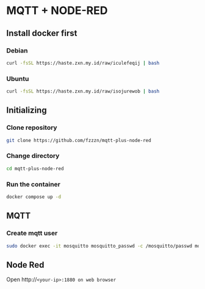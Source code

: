 # MQTT + NODE-RED

## Install docker first

### Debian

```bash
curl -fsSL https://haste.zxn.my.id/raw/iculefeqij | bash
```

### Ubuntu

```bash
curl -fsSL https://haste.zxn.my.id/raw/isojurewob | bash
```

## Initializing

### Clone repository

```bash
git clone https://github.com/fzzzn/mqtt-plus-node-red
```

### Change directory

```bash
cd mqtt-plus-node-red
```

### Run the container

```bash
docker compose up -d
```

## MQTT

### Create mqtt user

```bash
sudo docker exec -it mosquitto mosquitto_passwd -c /mosquitto/passwd mqtt
```

## Node Red

Open http://`<your-ip>:1880 on web browser`
